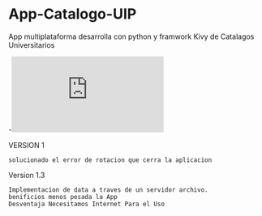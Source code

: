 # App-Catalogo-UIP
App multiplataforma desarrolla con python y framwork Kivy de Catalagos Universitarios


-![alt text](http://en.zimagez.com/full/cbe810bf23faefd2817defaa1cf6b754f1eb14d9f2af9574559cec6c8ec77a892af4951fa22433766973ded1a1dc2639c0767a8afc834fa69bb86f35f52e4a6d.php )


VERSION 1

	solucionado el error de rotacion que cerra la aplicacion 
Version 1.3

	Implementacion de data a traves de un servidor archivo. 
	benificios menos pesada la App 
	Desventaja Necesitamos Internet Para el Uso 
